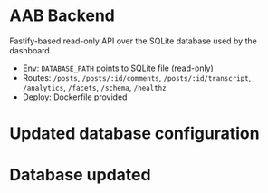 # AAB Backend

Fastify-based read-only API over the SQLite database used by the dashboard.

- Env: `DATABASE_PATH` points to SQLite file (read-only)
- Routes: `/posts`, `/posts/:id/comments`, `/posts/:id/transcript`, `/analytics`, `/facets`, `/schema`, `/healthz`
- Deploy: Dockerfile provided

# Updated database configuration
# Database updated
